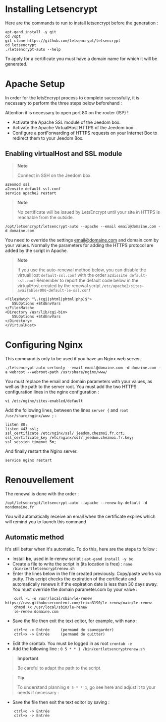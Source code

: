 # Installing Letsencrypt

Here are the commands to run to install letsencrypt before the generation :

````
apt-gand install -y git
cd /opt
git clone https://github.com/letsencrypt/letsencrypt
cd letsencrypt
./letsencrypt-auto --help
````

To apply for a certificate you must have a domain name for which it will be generated.

# Apache Setup

In order for the letsEncrypt process to complete successfully, it is necessary to perform the three steps below beforehand :

Attention it is necessary to open port 80 on the router (ISP) !

-   Activate the Apache SSL module of the Jeedom box.
-   Activate the Apache VirtualHost HTTPS of the Jeedom box .
-   Configure a portForwarding of HTTPS requests on your Internet Box to redirect them to your Jeedom Box.

## Enabling virtualHost and SSL module

> **Note**
>
> Connect in SSH on the Jeedom box.

````
a2enmod ssl
a2ensite default-ssl.conf
service apache2 restart
````

> **Note**
>
> No certificate will be issued by LetsEncrypt until your site in HTTPS is reachable from the outside.

``/opt/letsencrypt/letsencrypt-auto --apache --email email@domaine.com -d domaine.com``

You need to override the settings <email@domaine.com> and domain.com by your values. Normally the parameters for adding the HTTPS protocol are added by the script in Apache.

> **Note**
>
> If you use the auto-renewal method below, you can disable the virtualHost ``default-ssl.conf`` with the order ``a2dissite default-ssl.conf`` Remember to report the default code below in the virtualHost created by the renewal script ``/etc/apache2/sites-available/000-default-le-ssl.conf``

````
<FilesMatch "\.(cgi|shtml|phtml|php)$">
   SSLOptions +StdEnvVars
</FilesMatch>
<Directory /usr/lib/cgi-bin>
   SSLOptions +StdEnvVars
</Directory>
</VirtualHost>
````

# Configuring Nginx

This command is only to be used if you have an Nginx web server.

``./letsencrypt-auto certonly --email email@domaine.com -d domaine.com -a webroot --webroot-path /usr/share/nginx/www/``

You must replace the email and domain parameters with your values, as well as the path to the server root. You must add the two HTTPS configuration lines in the nginx configuration :

``vi /etc/nginx/sites-enabled/default``

Add the following lines, between the lines ``server {`` and ``root /usr/share/nginx/www ;`` :

````
listen 80;
listen 443 ssl;
ssl_certificate /etc/nginx/ssl/ jeedom.chezmoi.fr.crt;
ssl_certificate_key /etc/nginx/ssl/ jeedom.chezmoi.fr.key;
ssl_session_timeout 5m;
````

And finally restart the Nginx server.

``service nginx restart``

# Renouvellement

The renewal is done with the order :

``/opt/letsencrypt/letsencrypt-auto --apache --renew-by-default -d mondomaine.fr``

You will automatically receive an email when the certificate expires which will remind you to launch this command.

## Automatic method

It's still better when it's automatic. To do this, here are the steps to follow :

-   Install **bc**, used in le-renew script : ``apt-gand install -y bc``
-   Create a file to write the script in (its location is free) : ``nano /bin/certletsencryptrenew.sh``
-   Enter the lines below in the file created previously. Copy/paste works via putty. This script checks the expiration of the certificate and automatically renews it if the expiration date is less than 30 days away. You must override the domain parameter.com by your value :
````
    curl -L -o /usr/local/sbin/le-renew https://raw.githubusercontent.com/frixo3190/le-renew/main/le-renew
    chmod +x /usr/local/sbin/le-renew
    le-renew domaine.com
````
-   Save the file then exit the text editor, for example, with nano :
````
    ctrl+o -> Entrée     (permand de sauvegarder)
    ctrl+x -> Entrée     (permand de quitter)
````
-   Edit the crontab. You must be logged in as root ``crontab -e``
-   Add the following line : ``0 5 * * 1 /bin/certletsencryptrenew.sh``
> **Important**
>
> Be careful to adapt the path to the script.

> **Tip**
>
> To understand planning ``0 5 * * 1``, go see here and adjust it to your needs if necessary :
-   Save the file then exit the text editor by saving :
````
    ctrl+o -> Entrée
    ctrl+x -> Entrée
````

